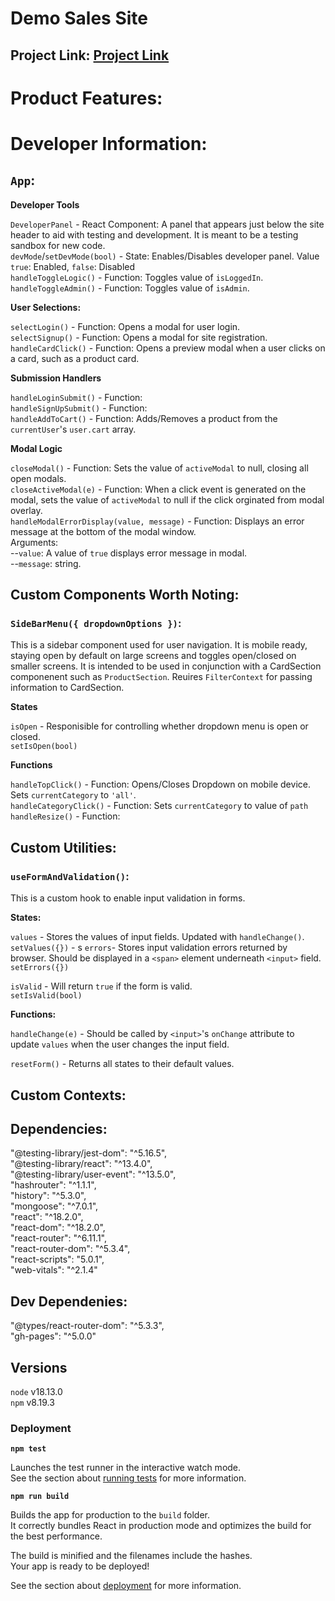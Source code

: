 # Demo Sales Site

## Project Link: [Project Link](https://davidmiles1925.github.io/sales_site_front_end/)

# Product Features:

# Developer Information:

## `App`:

**Developer Tools**

`DeveloperPanel` - React Component: A panel that appears just below the site header to aid with testing and development. It is meant to be a testing sandbox for new code.  
`devMode`/`setDevMode(bool)` - State: Enables/Disables developer panel. Value `true`: Enabled, `false`: Disabled  
`handleToggleLogic()` - Function: Toggles value of `isLoggedIn`.  
`handleToggleAdmin()` - Function: Toggles value of `isAdmin`.

**User Selections:**

`selectLogin()` - Function: Opens a modal for user login.  
`selectSignup()` - Function: Opens a modal for site registration.  
`handleCardClick()` - Function: Opens a preview modal when a user clicks on a card, such as a product card.

**Submission Handlers**

`handleLoginSubmit()` - Function:  
`handleSignUpSubmit()` - Function:  
`handleAddToCart()` - Function: Adds/Removes a product from the `currentUser`'s `user.cart` array.

**Modal Logic**

`closeModal()` - Function: Sets the value of `activeModal` to null, closing all open modals.  
`closeActiveModal(e)` - Function: When a click event is generated on the modal, sets the value of `activeModal` to null if the click orginated from modal overlay.  
`handleModalErrorDisplay(value, message)` - Function: Displays an error message at the bottom of the modal window.  
Arguments:  
--`value`: A value of `true` displays error message in modal.  
--`message`: string.

## Custom Components Worth Noting:

### `SideBarMenu({ dropdownOptions })`:

This is a sidebar component used for user navigation. It is mobile ready, staying open by default on large screens and toggles open/closed on smaller screens. It is intended to be used in conjunction with a CardSection componenent such as `ProductSection`. Reuires `FilterContext` for passing information to CardSection.

**States**

`isOpen` - Responisible for controlling whether dropdown menu is open or closed.  
`setIsOpen(bool)`

**Functions**

`handleTopClick()` - Function: Opens/Closes Dropdown on mobile device. Sets `currentCategory` to `'all'`.  
`handleCategoryClick()` - Function: Sets `currentCategory` to value of `path`  
`handleResize()` - Function:

## Custom Utilities:

### `useFormAndValidation()`:

This is a custom hook to enable input validation in forms.

**States:**

`values` - Stores the values of input fields. Updated with `handleChange()`.  
`setValues({})` -
s
`errors`- Stores input validation errors returned by browser. Should be displayed in a `<span>` element underneath `<input>` field.  
`setErrors({})`

`isValid` - Will return `true` if the form is valid.  
`setIsValid(bool)`

**Functions:**

`handleChange(e)` - Should be called by `<input>`'s `onChange` attribute to update `values` when the user changes the input field.

`resetForm()` - Returns all states to their default values.

## Custom Contexts:

## Dependencies:

"@testing-library/jest-dom": "^5.16.5",  
"@testing-library/react": "^13.4.0",  
"@testing-library/user-event": "^13.5.0",  
"hashrouter": "^1.1.1",  
"history": "^5.3.0",  
"mongoose": "^7.0.1",  
"react": "^18.2.0",  
"react-dom": "^18.2.0",  
"react-router": "^6.11.1",  
"react-router-dom": "^5.3.4",  
"react-scripts": "5.0.1",  
"web-vitals": "^2.1.4"

## Dev Dependenies:

"@types/react-router-dom": "^5.3.3",  
"gh-pages": "^5.0.0"

## Versions

`node` v18.13.0  
`npm` v8.19.3

### Deployment

**`npm test`**

Launches the test runner in the interactive watch mode.\
See the section about [running tests](https://facebook.github.io/create-react-app/docs/running-tests) for more information.

**`npm run build`**

Builds the app for production to the `build` folder.\
It correctly bundles React in production mode and optimizes the build for the best performance.

The build is minified and the filenames include the hashes.\
Your app is ready to be deployed!

See the section about [deployment](https://facebook.github.io/create-react-app/docs/deployment) for more information.
